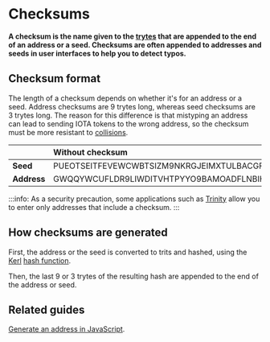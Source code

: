 # Checksums

**A checksum is the name given to the [trytes](../introduction/ternary.md) that are appended to the end of an address or a seed. Checksums are often appended to addresses and seeds in user interfaces to help you to detect typos.**

## Checksum format

The length of a checksum depends on whether it's for an address or a seed. Address checksums are 9 trytes long, whereas seed checksums are 3 trytes long. The reason for this difference is that mistyping an address can lead to sending IOTA tokens to the wrong address, so the checksum must be more resistant to [collisions](https://en.wikipedia.org/wiki/Collision_(computer_science)).

||**Without checksum**|**With checksum**|
|:--|:---|:---|
|**Seed**|PUEOTSEITFEVEWCWBTSIZM9NKRGJEIMXTULBACGFRQK9IMGICLBKW9TTEVSDQMGWKBXPVCBMMCXWMNPDX|PUEOTSEITFEVEWCWBTSIZM9NKRGJEIMXTULBACGFRQK9IMGICLBKW9TTEVSDQMGWKBXPVCBMMCXWMNPDX**XTY**|
|**Address**|GWQQYWCUFLDR9LIWDITVHTPYYO9BAMOADFLNBIHYLIFDTORUCFCOGRQFK9IXEHVEMDVZH9RYOXAFIVUOA|GWQQYWCUFLDR9LIWDITVHTPYYO9BAMOADFLNBIHYLIFDTORUCFCOGRQFK9IXEHVEMDVZH9RYOXAFIVUOA**DAYDSMFZW**|

:::info:
As a security precaution, some applications such as [Trinity](root://wallets/0.1/trinity/introduction/overview.md) allow you to enter only addresses that include a checksum.
:::

## How checksums are generated

First, the address or the seed is converted to trits and hashed, using the [Kerl](https://github.com/iotaledger/kerl) [hash function](https://en.wikipedia.org/wiki/Hash_function).

Then, the last 9 or 3 trytes of the resulting hash are appended to the end of the address or seed.

## Related guides

[Generate an address in JavaScript](root://client-libraries/0.1/how-to-guides/js/generate-an-address.md).
